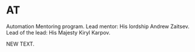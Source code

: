 # AT
Automation Mentoring program.
Lead mentor: His lordship Andrew Zaitsev.
Lead of the lead: His Majesty Kiryl Karpov.

NEW TEXT.
